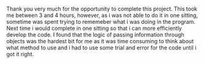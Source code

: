 Thank you very much for the opportunity to complete this project.
This took me between 3 and 4 hours, however, as i was not able to do it in one sitting, sometime was spent trying to rememeber what i was doing in the program. Next time i would complete in one sitting so that i can more efficiently develop the code.
I found that the logic of passing information through objects was the hardest bit for me as it was time consuming to think about what method to use and i had to use some trial and error for the code until i got it right.
